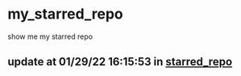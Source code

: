 # my_starred_repo
show me my starred repo

update at 01/29/22 16:15:53 in [starred_repo](./index.html)
---

